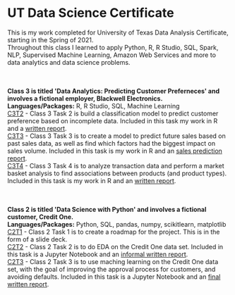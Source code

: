 # UT Data Science Certificate
This is my work completed for University of Texas Data Analysis Certificate, starting in the Spring of 2021.
<br>Throughout this class I learned to apply Python, R, R Studio, SQL, Spark, NLP, Supervised Machine Learning, Amazon Web Services and more to data analytics and data science problems.

<br><br><B>Class 3 is titled 'Data Analytics: Predicting Customer Preferneces' and involves a fictional employer, Blackwell Electronics.
  <br>Languages/Packages:</b> R, R Studio, SQL, Machine Learning
<br><a href = "https://github.com/sjegoodman/UT-Data-Science/blob/main/C3T2.R">C3T2</a> - Class 3 Task 2 is build a classification model to predict customer preference based on incomplete data. Included in this task my work in R and a <a href = "https://github.com/sjegoodman/UT-Data-Science/blob/main/C3T2Report.pdf">written report</a>.
<br><a href = "https://github.com/sjegoodman/UT-Data-Science/blob/main/C3T3.R">C3T3</a> - Class 3 Task 3 is to create a model to predict future sales based on past sales data, as well as find which factors had the biggest impact on sales volume. Included in this task is my work in R and an <a href = "https://github.com/sjegoodman/UT-Data-Science/blob/main/C3T3SalesReport.pdf">sales prediction report</a>.
<br><a href = "https://github.com/sjegoodman/UT-Data-Science/blob/main/C3T4.R">C3T4</a> - Class 3 Task 4 is to analyze transaction data and perform a market basket analysis to find associations between products (and product types). Included in this task is my work in R and an <a href = "https://github.com/sjegoodman/UT-Data-Science/blob/main/C3T4Report.pdf">written report</a>.

<br><br><B>Class 2 is titled 'Data Science with Python' and involves a fictional customer, Credit One.
  <br>Languages/Packages:</b> Python, SQL, pandas, numpy, scikitlearn, matplotlib
<br><a href = "https://github.com/sjegoodman/UT-Data-Science/blob/main/C2T1.pptx">C2T1</a> - Class 2 Task 1 is to create a roadmap for the project. This is in the form of a slide deck.
<br><a href = "https://github.com/sjegoodman/UT-Data-Science/blob/main/C2T2.ipynb">C2T2</a> - Class 2 Task 2 is to do EDA on the Credit One data set. Included in this task is a Jupyter Notebook and an <a href = "https://github.com/sjegoodman/UT-Data-Science/blob/main/C2T2-CreditOneEDA.docx">informal written report</a>.
<br><a href = "https://github.com/sjegoodman/UT-Data-Science/blob/main/C2T3.ipynb">C2T3</a> - Class 2 Task 3 is to use maching learning on the Credit One data set, with the goal of improving the approval process for customers, and avoiding defaults. Included in this task is a Jupyter Notebook and an <a href = "https://github.com/sjegoodman/UT-Data-Science/blob/main/C2T3CreditOneFinalReport.pdf">final written report</a>.
